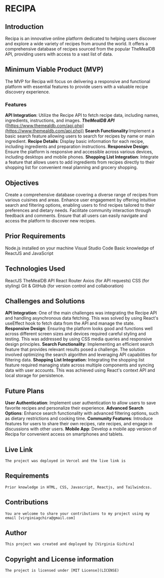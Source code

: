 # RECIPA

## Introduction

Recipa is an innovative online platform dedicated to helping users discover and explore a wide variety of recipes from around the world. It offers a comprehensive database of recipes sourced from the popular TheMealDB API, providing users with access to a vast list of data.

## Minimum Viable Product (MVP)

The MVP for Recipa will focus on delivering a responsive and functional platform with essential features to provide users with a valuable recipe discovery experience.

### Features

**API Integration**: Utilize the Recipe API to fetch recipe data, including names, ingredients, instructions, and images.
**_TheMealDB API_** ([https://www.themealdb.com/api.php](https://www.themealdb.com/api.php))
**Search Functionality**:Implement a basic search feature allowing users to search for recipes by name or main ingredient.
**Recipe Details**: Display basic information for each recipe, including ingredients and preparation instructions.
**Responsive Design**: Ensure the platform is responsive and accessible across various devices, including desktops and mobile phones.
**Shopping List Integration**: Integrate a feature that allows users to add ingredients from recipes directly to their shopping list for convenient meal planning and grocery shopping.

## Objectives

Create a comprehensive database covering a diverse range of recipes from various cuisines and areas.
Enhance user engagement by offering intuitive search and filtering options, enabling users to find recipes tailored to their preferences and dietary needs.
Facilitate community interaction through feedback and comments.
Ensure that all users can easily navigate and access the platform to discover new recipes.

## Prior Requirements

Node.js installed on your machine
Visual Studio Code
Basic knowledge of ReactJS and JavaScript

## Technologies Used

ReactJS
TheMealDB API
React Router
Axios (for API requests)
CSS (for styling)
Git & GitHub (for version control and collaboration)

## Challenges and Solutions

**API Integration**: One of the main challenges was integrating the Recipe API and handling asynchronous data fetching. This was solved by using React's useEffect hook to fetch data from the API and manage the state.
**Responsive Design**: Ensuring the platform looks good and functions well across different screen sizes and devices required careful styling and testing. This was addressed by using CSS media queries and responsive design principles.
**Search Functionality**: Implementing an efficient search feature that provides relevant results posed a challenge. The solution involved optimizing the search algorithm and leveraging API capabilities for filtering data.
**Shopping List Integration**: Integrating the shopping list feature required managing state across multiple components and syncing data with user accounts. This was achieved using React's context API and local storage for persistence.

## Future Plans

**User Authentication**: Implement user authentication to allow users to save favorite recipes and personalize their experience.
**Advanced Search Options**: Enhance search functionality with advanced filtering options, such as dietary restrictions and cooking time.
**Community Features**: Introduce features for users to share their own recipes, rate recipes, and engage in discussions with other users.
**Mobile App**: Develop a mobile app version of Recipa for convenient access on smartphones and tablets.

## Live Link

    The project was deployed in Vercel and the live link is

## Requirements

    Prior knowledge in HTML, CSS, Javascript, Reactjs, and Tailwindcss.

## Contributions

    You are welcome to share your contributions to my project using my email [virginiagchira@gmail.com]

## Author

    This project was created and deployed by [Virginia Gichira]

## Copyright and License information

    The project is licensed under [MIT License](LICENSE)
